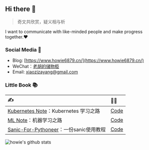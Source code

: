 ## Hi there 👋

> 奇文共欣赏，疑义相与析

I want to communicate with like-minded people and make progress together.❤️


### Social Media 💬

- Blog: [https://www.howie6879.cn/](https://www.howie6879.cn/)
- WeChat：[老胡的储物柜](https://gitee.com/howie6879/oss/raw/master/uPic/qrcode_for_gh_3f02ace79dfb_258.jpg)
- Email: xiaozizayang@gmail.com

### Little Book 📚

| ✍️                                                            | 👨‍💻                                                      |
| :----------------------------------------------------------- | :------------------------------------------------------- |
| [Kubernetes Note](https://www.howie6879.cn/k8s/)：Kubernetes 学习之路 | [Code](https://github.com/howie6879/k8s_note)            |
| [ML Note](https://www.howie6879.cn/ml_book/)：机器学习之路   | [Code](https://github.com/howie6879/ml_note)             |
| [Sanic-For-Pythoneer](https://www.howie6879.cn/sanic_book/)：一份sanic使用教程 | [Code](https://github.com/howie6879/Sanic-For-Pythoneer) |

![howie's github stats](https://github-readme-stats.vercel.app/api?username=howie6879&count_private=true&show_icons=true)

